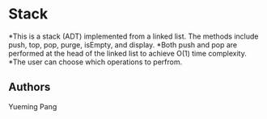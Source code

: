# Stack
*This is a stack (ADT) implemented from a linked list. The methods include push, top, pop, purge, isEmpty, and display. 
*Both push and pop are performed at the head of the linked list to achieve O(1) time complexity.
*The user can choose which operations to perfrom.
## Authors
Yueming Pang
